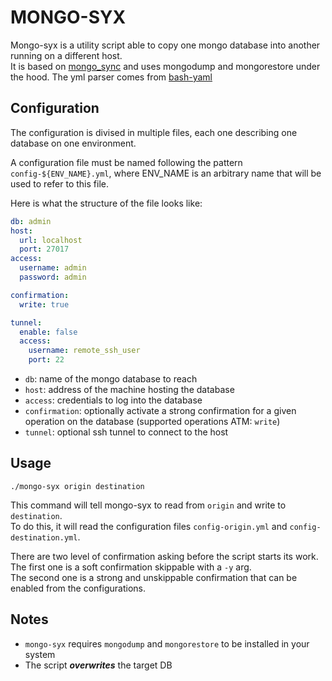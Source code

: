 # MONGO-SYX

Mongo-syx is a utility script able to copy one mongo database into another running on a different host.  
It is based on [mongo_sync](https://github.com/sheharyarn/mongo-sync) and uses mongodump and mongorestore under the hood.
The yml parser comes from [bash-yaml](https://github.com/jasperes/bash-yaml)

## Configuration

The configuration is divised in multiple files, each one describing one database on one environment.

A configuration file must be named following the pattern `config-${ENV_NAME}.yml`, where ENV_NAME is an arbitrary name that will be used to refer to this file.  

Here is what the structure of the file looks like: 

```YAML
db: admin
host:
  url: localhost
  port: 27017
access:
  username: admin
  password: admin

confirmation:
  write: true

tunnel:
  enable: false
  access:
    username: remote_ssh_user
    port: 22
```

 - `db`: name of the mongo database to reach
 - `host`: address of the machine hosting the database
 - `access`: credentials to log into the database
 - `confirmation`: optionally activate a strong confirmation for a given operation on the database (supported operations ATM: `write`)
 - `tunnel`: optional ssh tunnel to connect to the host

## Usage

`./mongo-syx origin destination`

This command will tell mongo-syx to read from `origin` and write to `destination`.  
To do this, it will read the configuration files `config-origin.yml` and `config-destination.yml`.

There are two level of confirmation asking before the script starts its work.  
The first one is a soft confirmation skippable with a `-y` arg.  
The second one is a strong and unskippable confirmation that can be enabled from the configurations.

## Notes

 - `mongo-syx` requires `mongodump` and `mongorestore` to be installed in your system
 - The script ***overwrites*** the target DB

